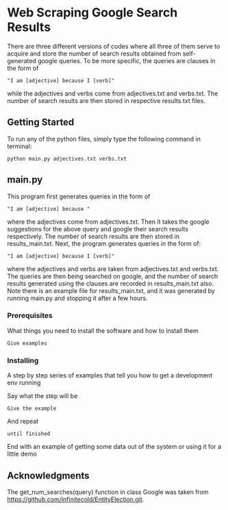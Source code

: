 # Web Scraping Google Search Results

There are three different versions of codes where all three of them serve to acquire and store the number of search results obtained from self-generated google queries. To be more specific, the queries are clauses in the form of 

```
"I am [adjective] because I [verb]" 
```

while the adjectives and verbs come from adjectives.txt and verbs.txt. The number of search results are then stored in respective results.txt files.

## Getting Started

To run any of the python files, simply type the following command in terminal:

```
python main.py adjectives.txt verbs.txt
```

## main.py

This program first generates queries in the form of

```
"I am [adjective] because "
```

where the adjectives come from adjectives.txt. Then it takes the google suggestions for the above query and google their search results respectively. The number of search results are then stored in results_main.txt. Next, the program generates queries in the form of:

```
"I am [adjective] because I [verb]" 
```

where the adjectives and verbs are taken from adjectives.txt and verbs.txt. The queries are then being searched on google, and the number of search results generated using the clauses are recorded in results_main.txt also. Note there is an example file for results_main.txt, and it was generated by running main.py and stopping it after a few hours.

### Prerequisites

What things you need to install the software and how to install them

```
Give examples
```

### Installing

A step by step series of examples that tell you how to get a development env running

Say what the step will be

```
Give the example
```

And repeat

```
until finished
```

End with an example of getting some data out of the system or using it for a little demo


## Acknowledgments

The get_num_searches(query) function in class Google was taken from https://github.com/infinitecold/EntityElection.git.
